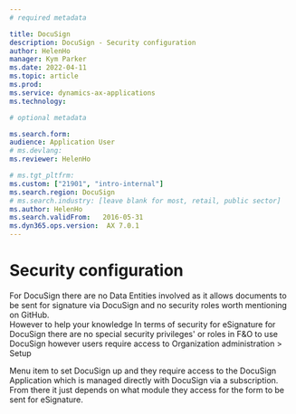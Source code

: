 ```yaml
---
# required metadata

title: DocuSign
description: DocuSign - Security configuration
author: HelenHo
manager: Kym Parker
ms.date: 2022-04-11
ms.topic: article
ms.prod: 
ms.service: dynamics-ax-applications
ms.technology: 

# optional metadata

ms.search.form:  
audience: Application User
# ms.devlang: 
ms.reviewer: HelenHo

# ms.tgt_pltfrm: 
ms.custom: ["21901", "intro-internal"]
ms.search.region: DocuSign
# ms.search.industry: [leave blank for most, retail, public sector]
ms.author: HelenHo
ms.search.validFrom:   2016-05-31
ms.dyn365.ops.version:  AX 7.0.1
---
```


# Security configuration
For DocuSign there are no Data Entities involved as it allows documents to be sent for signature via DocuSign and no security roles worth mentioning on GitHub.   
However to help your knowledge  In terms of security for eSignature for DocuSign there are no special security privileges' or roles in F&O to use DocuSign however users require access to
Organization administration > Setup

Menu item to set DocuSign up and they require access to the DocuSign Application which is managed directly with DocuSign via a subscription.  
From there it just depends on what module they access for the form to be sent for eSignature.
